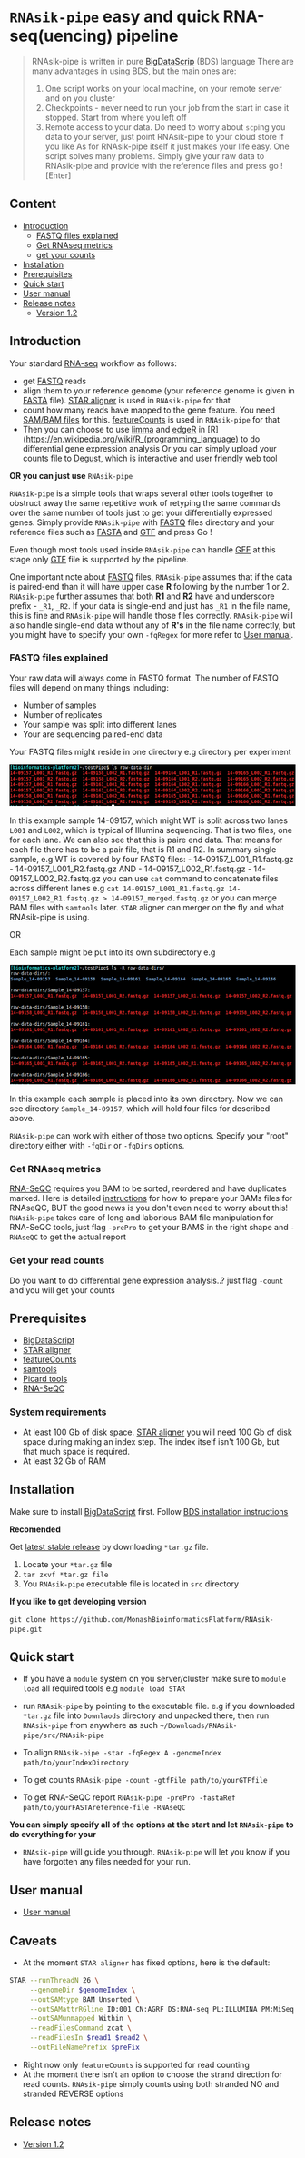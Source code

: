 # `RNAsik-pipe` easy and quick RNA-seq(uencing) pipeline

> RNAsik-pipe is written in pure [BigDataScrip](http://pcingola.github.io/BigDataScript/) (BDS) language
> There are many advantages in using BDS, but the main ones are:
>  1. One script works on your local machine, on your remote server and on you cluster
>  2. Checkpoints - never need to run your job from the start in case it stopped. Start from where you left off
>  3. Remote access to your data. Do need to worry about `scp`ing you data to your server, just point RNAsik-pipe
> to your cloud store if you like
> As for RNAsik-pipe itself it just makes your life easy. One script solves many problems. Simply give your
> raw data to RNAsik-pipe and provide with the reference files and press go ! [Enter]

## Content

- [Introduction](#introduction)
  - [FASTQ files explained](#fastq-files-explained)
  - [Get RNAseq metrics](#get-rnaseq-metrics)
  - [get your counts](#get-your-counts)
- [Installation](#installation)
- [Prerequisites](#prerequisites)
- [Quick start](#quick-start)
- [User manual](#user-manual)
- [Release notes](#release-notes)
  - [Version 1.2](#version-1.2)

## Introduction

Your standard [RNA-seq](https://en.wikipedia.org/wiki/RNA-Seq) workflow as follows:

- get [FASTQ](https://en.wikipedia.org/wiki/FASTQ_format) reads
- align them to your reference genome (your reference genome is given in [FASTA](https://en.wikipedia.org/wiki/FASTA_format) file). [STAR aligner](https://github.com/alexdobin/STAR) is used in `RNAsik-pipe` for that
- count how many reads have mapped to the gene feature. You need [SAM/BAM files](https://samtools.github.io/hts-specs/SAMv1.pdf) for this. [featureCounts](http://subread.sourceforge.net/) is used in `RNAsik-pipe` for that
- Then you can choose to use [limma](https://bioconductor.org/packages/release/bioc/html/limma.html) and [edgeR](https://bioconductor.org/packages/release/bioc/html/edgeR.html) in [R](https://en.wikipedia.org/wiki/R_(programming_language) to do differential gene expression analysis Or you can simply upload your counts file to [Degust](http://victorian-bioinformatics-consortium.github.io/degust/), which is interactive and user friendly web tool

**OR you can just use** `RNAsik-pipe`

`RNAsik-pipe` is a simple tools that wraps several other tools together to obstruct away the same repetitive work of retyping the same commands over the same number of tools just to get your differentially expressed genes. Simply provide `RNAsik-pipe` with [FASTQ](https://en.wikipedia.org/wiki/FASTQ_format) files directory and your reference files such as [FASTA](https://en.wikipedia.org/wiki/FASTA_format) and [GTF](http://mblab.wustl.edu/GTF22.html) and press Go !

Even though most tools used inside `RNAsik-pipe` can handle [GFF](https://en.wikipedia.org/wiki/General_feature_format) at this stage only [GTF](http://mblab.wustl.edu/GTF22.html) file is supported by the pipeline.

One important note about [FASTQ](https://en.wikipedia.org/wiki/FASTQ_format) files, `RNAsik-pipe` assumes that if the data is paired-end than it will have upper case **R** following by the number 1 or 2. `RNAsik-pipe` further assumes that both **R1** and **R2** have and underscore prefix - `_R1`, `_R2`. If your data is single-end and just has `_R1` in the file name, this is fine and `RNAsik-pipe` will handle those files correctly. `RNAsik-pipe` will also handle single-end data without any of **R's** in the file name correctly, but you might have to specify your own `-fqRegex` for more refer to [User manual](supplementary/docs.md).

### FASTQ files explained

  Your raw data will always come in FASTQ format. The number of FASTQ files will depend on many things
  including:

  - Number of samples 
  - Number of replicates 
  - Your sample was split into different lanes
  - Your are sequencing paired-end data

  Your FASTQ files might reside in one directory e.g directory per experiment

  ![fqDir](supplementary/rawDataDir.png)

  In this example sample 14-09157, which might WT is split across two lanes `L001` and `L002`, which is 
  typical of Illumina sequencing. That is two files, one for each lane. We can also see that this is
  paire end data. That means for each file there has to be a pair file, that is R1 and R2. In summary
  single sample, e.g WT is covered by four FASTQ files:
     - 14-09157_L001_R1.fastq.gz
     - 14-09157_L001_R2.fastq.gz
                 AND 
     - 14-09157_L002_R1.fastq.gz
     - 14-09157_L002_R2.fastq.gz
  you can use `cat` command to concatenate files across different lanes
  e.g `cat 14-09157_L001_R1.fastq.gz 14-09157_L002_R1.fastq.gz > 14-09157_merged.fastq.gz` or you can merge
  BAM files with `samtools` later. `STAR` aligner can merger on the fly and what RNAsik-pipe is using.

  OR 

  Each sample might be put into its own subdirectory e.g

  ![test](supplementary/rawDataDirs.png)
  
  In this example each sample is placed into its own directory. Now we can see directory `Sample_14-09157`, 
  which will hold four files for described above.

  `RNAsik-pipe` can work with either of those two options. Specify your "root" directory either with `-fqDir`
  or `-fqDirs` options.

### Get RNAseq metrics

  [RNA-SeQC](https://www.broadinstitute.org/cancer/cga/rna-seqc) requires you BAM to be sorted,
  reordered and have duplicates marked. Here is detailed [instructions](supplementary/RNAseQC-manual.pdf)
  for how to prepare your BAMs files for RNAseQC, BUT the good news is you don't even need to worry about this!
  `RNAsik-pipe` takes care of long and laborious BAM file manipulation for RNA-SeQC tools, just flag 
  `-prePro` to get your BAMS in the right shape and `-RNAseQC` to get the actual report

### Get your read counts

  Do you want to do differential gene expression analysis..? just flag `-count` and you will get your counts

## Prerequisites

- [BigDataScript](http://pcingola.github.io/BigDataScript/download.html)
- [STAR aligner](https://github.com/alexdobin/STAR/releases)
- [featureCounts](http://subread.sourceforge.net/)
- [samtools](http://www.htslib.org/download/)
- [Picard tools](http://broadinstitute.github.io/picard/)
- [RNA-SeQC](https://www.broadinstitute.org/cancer/cga/rna-seqc)

### System requirements 

- At least 100 Gb of disk space. [STAR aligner](https://github.com/alexdobin/STAR/releases) you will need 100 Gb of disk space during making an index step. The index itself isn't 100 Gb, but that much space is required. 
- At least 32 Gb of RAM

## Installation

Make sure to install [BigDataScript](http://pcingola.github.io/BigDataScript/) first. Follow [BDS installation instructions](http://pcingola.github.io/BigDataScript/download.html)

**Recomended** 

Get [latest stable release](https://github.com/MonashBioinformaticsPlatform/RNAsik-pipe/releases) by 
downloading `*tar.gz` file.

1. Locate your `*tar.gz` file
2. `tar zxvf *tar.gz file` 
3. You `RNAsik-pipe` executable file is located in `src` directory
 
**If you like to get developing version**

`git clone https://github.com/MonashBioinformaticsPlatform/RNAsik-pipe.git`

## Quick start

- If you have a `module` system on you server/cluster make sure to `module load` all required tools e.g `module load STAR`

- run `RNAsik-pipe` by pointing to the executable file. e.g if you downloaded `*tar.gz` file into `Downlaods`
directory and unpacked there, then run `RNAsik-pipe` from anywhere as such `~/Downloads/RNAsik-pipe/src/RNAsik-pipe`

- To align `RNAsik-pipe -star -fqRegex A -genomeIndex path/to/yourIndexDirectory` 
- To get counts `RNAsik-pipe -count -gtfFile path/to/yourGTFfile`
- To get RNA-SeQC report `RNAsik-pipe -prePro -fastaRef path/to/yourFASTAreference-file -RNAseQC`

**You can simply specify all of the options at the start and let `RNAsik-pipe` to do everything for your**

- `RNAsik-pipe` will guide you through. `RNAsik-pipe` will let you know if you have forgotten any files needed for your run. 

## User manual

- [User manual](supplementary/docs.md)

## Caveats 

- At the moment `STAR aligner` has fixed options, here is the default:

```BASH
STAR --runThreadN 26 \
     --genomeDir $genomeIndex \
     --outSAMtype BAM Unsorted \
     --outSAMattrRGline ID:001 CN:AGRF DS:RNA-seq PL:ILLUMINA PM:MiSeq SM:$uniqueName \
     --outSAMunmapped Within \
     --readFilesCommand zcat \
     --readFilesIn $read1 $read2 \
     --outFileNamePrefix $preFix
```

- Right now only `featureCounts` is supported for read counting
- At the moment there isn't an option to choose the strand direction for read counts. `RNAsik-pipe` simply
counts using both stranded NO and stranded REVERSE options

## Release notes

- [Version 1.2](supplementary/releaseNotes1.2.md)

